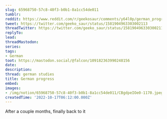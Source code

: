 ```yaml
---
slug: 65968750-57c8-40f3-b0b1-8a1cc54de011
tumblr:
reddit: https://www.reddit.com/r/geekosaur/comments/y64l0p/german_progress/
tweet: https://twitter.com/geeko_saur/status/1581904963303002113
threadTwitter: https://twitter.com/geeko_saur/status/1581904963303002113
replyTo:
lead:
threadMastodon:
series:
tags:
- German
toot: https://mastodon.social/@falcon/109182363990248156
date:
description:
thread: german studies
title: German progress
embed:
images:
- /img/notion/65968750-57c8-40f3-b0b1-8a1cc54de011/CBgdpeIOe0-1170.jpeg
createdTime: '2022-10-17T06:12:00.000Z'
---
```


After a couple months, finally back to it